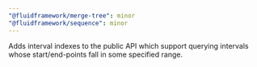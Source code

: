```yaml
---
"@fluidframework/merge-tree": minor
"@fluidframework/sequence": minor
---
```


Adds interval indexes to the public API which support querying intervals whose start/end-points fall in some specified range.
